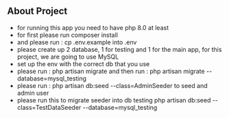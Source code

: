 
## About Project

- for running this app you need to have php 8.0 at least
- for first please run composer install
- and please run : cp .env.example into .env
- please create up 2 database, 1 for testing and 1 for the main app, for this project, we are going to use MySQL
- set up the env with the correct db that you use
- please run : php artisan migrate and then run : php artisan migrate --database=mysql_testing
- please run : php artisan db:seed --class=AdminSeeder to seed and admin user
- please run this to migrate seeder into db testing php artisan db:seed --class=TestDataSeeder --database=mysql_testing